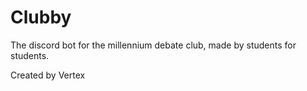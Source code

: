# Clubby
The discord bot for the millennium debate club, made by students for students. 

Created by Vertex
